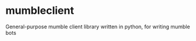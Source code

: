 mumbleclient
============

General-purpose mumble client library written in python, for writing mumble bots
